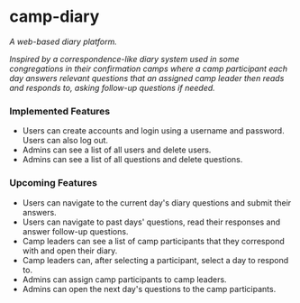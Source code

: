 # camp-diary

*A web-based diary platform.*

*Inspired by a correspondence-like diary system used in some congregations in their confirmation camps where a camp participant each day answers relevant questions that an assigned camp leader then reads and responds to, asking follow-up questions if needed.*

### Implemented Features ###

- Users can create accounts and login using a username and password. Users can also log out.
- Admins can see a list of all users and delete users.
- Admins can see a list of all questions and delete questions.

### Upcoming Features ###

- Users can navigate to the current day's diary questions and submit their answers.
- Users can navigate to past days' questions, read their responses and answer follow-up questions.
- Camp leaders can see a list of camp participants that they correspond with and open their diary.
- Camp leaders can, after selecting a participant, select a day to respond to.
- Admins can assign camp participants to camp leaders.
- Admins can open the next day's questions to the camp participants.
